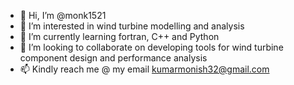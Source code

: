 - 👋 Hi, I’m @monk1521
- 👀 I’m interested in wind turbine modelling and analysis
- 🌱 I’m currently learning fortran, C++ and Python
- 💞️ I’m looking to collaborate on developing tools for wind turbine component design and performance analysis
- 📫 Kindly reach me @ my email kumarmonish32@gmail.com

<!---
monk1521/monk1521 is a ✨ special ✨ repository because its `README.md` (this file) appears on your GitHub profile.
You can click the Preview link to take a look at your changes.
--->
